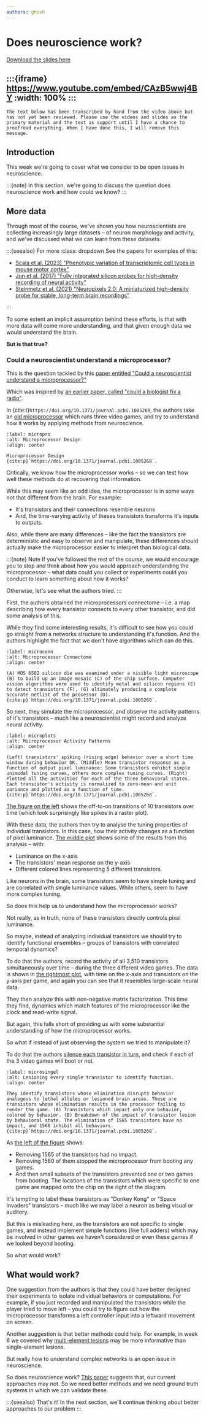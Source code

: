 ```yaml
---
authors: ghosh
---
```


# Does neuroscience work?

[Download the slides here](slildes/W9-V0-does-neuroscience-work.pptx)

:::{iframe} https://www.youtube.com/embed/CAzB5wwj4BY
:width: 100%
:::
---

```{danger} Work in progress
The text below has been transcribed by hand from the video above but has not yet been reviewed. Please use the videos and slides as the primary material and the text as support until I have a chance to proofread everything. When I have done this, I will remove this message.
```

## Introduction

This week we're going to cover what we consider to be open issues in neuroscience.

:::{note}
In this section, we're  going to discuss the question does neuroscience work and how could we know?
:::

## More data

Through most of the course, we've shown you how neuroscientists are collecting increasingly large datasets – of neuron morphology and activity, and we've discussed what we can learn from these datasets.

:::{seealso} For more
:class: dropdown
See the papers for examples of this:

* [Scala et al. (2023) "Phenotypic variation of transcriptomic cell types in mouse motor cortex"](https://doi.org/10.1038/s41586-020-2907-3)
* [Jun et al. (2017) "Fully integrated silicon probes for high-density recording of neural activity"](https://doi.org/10.1038/nature24636)
* [Steinmetz et al. (2021) "Neuropixels 2.0: A miniaturized high-density probe for stable, long-term brain recordings"](https://doi.org/10.1126/science.abf4588)

:::

To some extent an implicit assumption behind these efforts, is that with more data will come more understanding, and that given enough data we would understand the brain.

**But is that true?**

### Could a neuroscientist understand a microprocessor?

This is the question tackled by this [paper entitled "Could a neuroscientist understand a microprocessor?"](https://doi.org/10.1371/journal.pcbi.1005268)

Which was inspired by [an earlier paper, called "could a biologist fix a radio"](https://doi.org/10.1016/S1535-6108(02)00133-2). 

In {cite:t}`https://doi.org/10.1371/journal.pcbi.1005268`, the authors take an [old microprocessor](#micropro) which runs three video games, and try to understand how it works by applying methods from neuroscience.

```{figure} figures/micro.png
:label: micropro
:alt: Microprocessor Design
:align: center

Microprocessor Design {cite:p}`https://doi.org/10.1371/journal.pcbi.1005268`.
```

Critically, we know how the microprocessor works – so we can test how well these methods do at recovering that information.

While this may seem like an odd idea, the microprocessor is in some ways not that different from the brain. For example:

* It's transistors and their connections resemble neurons
* And, the time-varying activity of theses transistors transforms it's inputs to outputs.

Also, while there are many differences – like the fact the transistors are deterministic and easy to observe and manipulate, these differences should actually make the microprocessor easier to interpret than biological data.

:::{note} Note
If you've followed the rest of the course, we would encourage you to stop and think about how you would approach understanding the microprocessor – what data could you collect or experiments could you conduct to learn something about how it works?

Otherwise, let's see what the authors tried.
:::

First, the authors obtained the microprocessors connectome – i.e. a map describing how every transistor connects to every other transistor, and did some analysis of this.

While they find some interesting results, it's difficult to see how you could go straight from a networks structure to understanding it's function. And the authors highlight the fact that we don't have algorithms which can do this.

```{figure} figures/conn.jpg
:label: microconn
:alt: Microprocessor Connectome
:align: center

(A) MOS 6502 silicon die was examined under a visible light microscope (B) to build up an image mosaic (C) of the chip surface. Computer vision algorithms were used to identify metal and silicon regions (E) to detect transistors (F), (G) ultimately producing a complete accurate netlist of the processor (D). {cite:p}`https://doi.org/10.1371/journal.pcbi.1005268`.
```

So next, they simulate the microprocessor, and observe the activity patterns of it's transistors – much like a neuroscientist might record and analyze neural activity.

```{figure} figures/mplots.png
:label: microplots
:alt: Microprocessor Activity Patterns
:align: center

(Left) transistors' spiking (rising edge) behavior over a short time window during behavior DK. (Middle) Mean transistor response as a function of output pixel luminance: Some transistors exhibit simple unimodal tuning curves, others more complex tuning curves. (Right) Plotted all the activities for each of the three behavioral states. Each transistor's activity is normalized to zero-mean and unit variance and plotted as a function of time. {cite:p}`https://doi.org/10.1371/journal.pcbi.1005268`.
```

[The figure on the left](#microplots) shows the off-to-on transitions of 10 transistors over time (which look surprisingly like spikes in a raster plot).

With these data, the authors then try to analyse the tuning properties of individual transistors. In this case, how their activity changes as a function of pixel luminance. [The middle plot](#microplots) shows some of the results from this analysis – with:

* Luminance on the x-axis
* The transistors' mean response on the y-axis
* Different colored lines representing 5 different transistors.

Like neurons in the brain, some transistors seem to have simple tuning and are correlated with single luminance values. While others, seem to have more complex tuning.

So does this help us to understand how the microprocessor works?

Not really, as in truth, none of these transistors directly controls pixel luminance.

So maybe, instead of analyzing individual transistors we should try to identify functional ensembles – groups of transistors with correlated temporal dynamics?

To do that the authors, record the activity of all 3,510 transistors simultaneously over time – during the three different video games. The data is shown in [the rightmost plot](#microplots), with time on the x-axis and transistors on the y-axis per game, and again you can see that it resembles large-scale neural data.

They then analyze this with non-negative matrix factorization. This time they find, dynamics which match features of the microprocessor like the clock and read-write signal.

But again, this falls short of providing us with some substantial understanding of how the microprocessor works.

So what if instead of just observing the system we tried to manipulate it?

To do that the authors [silence each transistor in turn](#microsingel), and check if each of the 3 video games will boot or not.

```{figure} figures/singel.png
:label: microsingel
:alt: Lesioning every single transistor to identify function.
:align: center

They identify transistors whose elimination disrupts behavior analogous to lethal alleles or lesioned brain areas. These are transistors whose elimination results in the processor failing to render the game. (A) Transistors which impact only one behavior, colored by behavior. (B) Breakdown of the impact of transistor lesion by behavioral state. The elimination of 1565 transistors have no impact, and 1560 inhibit all behaviors. {cite:p}`https://doi.org/10.1371/journal.pcbi.1005268`.
```

As [the left of the figure](#microsingel) shows:

* Removing 1565 of the transistors had no impact.
* Removing 1560 of them stopped the microprocessor from booting any games.
* And then small subsets of the transistors prevented one or two games from booting. The locations of the transistors which were specific to one game are mapped onto the chip on the right of the diagram. 

It's tempting to label these transistors as "Donkey Kong" or "Space Invaders" transistors – much like we may label a neuron as being visual or auditory.

But this is misleading here, as the transistors are not specific to single games, and instead implement simple functions (like full adders) which may be involved in other games we haven't considered or even these games if we looked beyond booting.

So what would work?

## What would work?

One suggestion from the authors is that they could have better designed their experiments to isolate individual behaviors or computations. For example, if you just recorded and manipulated the transistors while the player tried to move left – you could try to figure out how the microprocessor transforms a left controller input into a leftward movement on screen.

Another suggestion is that better methods could help. For example, in week 6 we covered why [multi-element lesions](#multi-element-lessions) may be more informative than single-element lesions.

But really how to understand complex networks is an open issue in neuroscience.

So does neuroscience work? [This paper](https://doi.org/10.1371/journal.pcbi.1005268) suggests that, our current approaches may not. So we need better methods and we need ground truth systems in which we can validate these.

:::{seealso} That's it!
In the next section, we'll continue thinking about better approaches to our problem
:::
